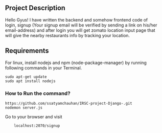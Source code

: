 ## Project Description

Hello Gyus! I have written the backend and somehow frontend code of login, signup (Your signup email will be verified by sending a link on his/her email-address) and after login you will get zomato location input page that will give the nearby restaurants info by tracking your location.

## Requirements
For linux, install nodejs and npm (node-package-manager) by running following commands in your Terminal.

```
sudo apt-get update
sudo apt install nodejs
````

### How to Run the command?

``` 
https://github.com/ssatyamchauhan/IRSC-project-Django-.git
nodemon server.js
```

Go to your browser and visit
 
 ```
     localhost:2070/signup
 
 ```


